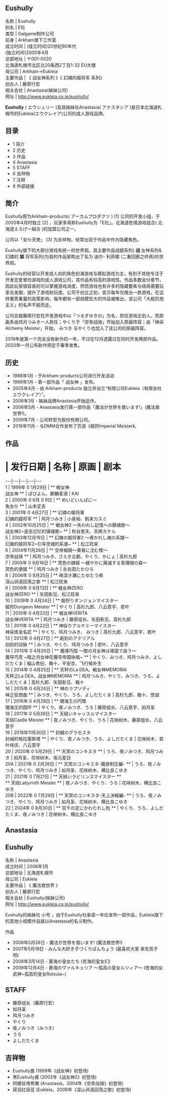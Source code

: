 Eushully  
---  
名称  |  Eushully   
别名  |  E社   
类型  |  Galgame制作公司   
前身  |  Arkham旗下工作室   
成立时间  |  (成立时间)20世纪90年代   
(独立时间)2005年4月  
总部地址  |  〒001-0020   
北海道札幌市北区北20条西2丁目1-32 EU大楼  
母公司  |  Arkham→Eukleia   
主要作品  |  《  战女神系列  》《  幻燐的姬将军  系列》   
创办人  |  藤原行宏   
相关会社  |  Anastasia(姊妹公司)   
网址  |  http://www.eukleia.co.jp/eushully/   
  
**Eushully** (  エウシュリー  )及其姊妹社Anastasia(  アナスタシア
)是日本北海道札幌市的Eukleia(エウクレイア)公司的成人游戏品牌。

##  目录

  * 1  简介 
  * 2  历史 
  * 3  作品 
  * 4  Anastasia 
  * 5  STAFF 
  * 6  吉祥物 
  * 7  注释 
  * 8  外部链接 

##  简介

Eushully原为Arkham-products(  アーカムプロダクツ  )  [1]  公司的开发小组，于2005年4月时独立  [2]
，玩家多简称Eushully为「E社」。北海道色情游戏组合(  北海道えろげー組合  )的加盟公司之一。

公司以「女仆天使」  [3]  为吉祥物，经常出现于作品中作为隐藏角色。

Eushully旗下的大部分游戏有统一的世界观。其主要作品战姬系列( **战** 女神系列&幻燐的 **姬** 将军系列)为首的作品架构出了名为  迪尔-
利菲娜  (二重回廊之终焉)的世界观。

Eushully的经营以开发成人向的角色扮演游戏与模拟游戏为主，有别于其他专注于开发恋爱冒险游戏的成人游戏公司，其作品有较高的游戏性。作品多数会分章节，因此玩家很容易的可以掌握游戏进度，然而游戏也有许多的隐藏要素与结局需要玩家去发掘，提升了游戏耐玩度。公司于创立之初，宣示每年仅推出一款游戏，在这样重质重量的政策影响，每年都有一部规模宏大的作品被推出，该公司「大舰巨炮主义」的名声不胫而走。

公司总裁藤原行宏在开发游戏中以「つるぎゆきの」为名，担任游戏企划人。而原画多由鸠月つみき一人担任；やくり于「空帝战骑」开始加入原画阵容；由「神采Alchemy
Meister」开始，  みつき  与やくり也加入了该公司的原画阵容。

2019年是第一个完全没有新作的一年，不过在12月透露过在同时开发两部作品。2020年一月公布新作预定于春季发售。

##  历史

  * 1998年1月 - 于Arkham-products公司进行开发活动 
  * 1999年1月 - 第一部作品「  战女神  」发布。 
  * 2005年4月 - 由  Arkham-products  独立并设立“有限公司Eukleia（有限会社エウクレイア）”。 
  * 2006年1月 - 姊妹品牌Anastasia开始运作。 
  * 2006年5月 - Anastasia发行第一部作品「魔法が世界を救います!」(魔法救世界!)。 
  * 2009年7月 - 公司转型为股份有限公司。 
  * 2016年11月 - 与DMM合作发布了页游《姬狩Imperial Meister》。 

##  作品

#  |  发行日期  |  名称  |  原画  |  剧本   
---|---|---|---|---  
1  |  1999年  0  1月29日  |  ** 戦女神    
战女神  ** |  ぱぴよん、麒麟麦酒  |  KAI   
2  |  2000年  0  6月  0  9日  |  ** めいどいんばに～    
兔女仆  ** |  山本定吉   
3  |  2001年  0  4月27日  |  ** 幻燐の姫将軍    
幻燐的姬将军  ** |  鸠月つみき  |  小泉裕、鹤来カスミ   
4  |  2002年10月25日  |  ** 戦女神2 〜失われし記憶への鎮魂歌〜    
战女神2~逝去记忆的镇魂歌~  ** |  秋谷里夫、天崎カケル   
5  |  2003年12月19日  |  ** 幻燐の姫将軍2 〜導かれし魂の系譜〜    
幻燐的姬将军2~引导灵魂的系谱~  ** |  松江旺来   
6  |  2004年11月26日  |  ** 空帝戦騎〜黄昏に沈む楔〜    
空帝战骑  ** |  鸠月つみき、さえき北都、やくり、かにょ  |  高杉九郎   
7  |  2005年  0  9月16日  |  ** 冥色の隷姫 〜緩やかに廃滅する青珊瑚の森〜    
冥色的隶姬  ** |  鸠月つみき  |  左右田たかひろ   
8  |  2006年  0  8月25日  |  ** 峰深き瀬にたゆたう唄    
深山涧溪回荡之歌  ** |  松江旺来   
9  |  2008年  0  6月13日  |  ** 戦女神ZERO    
战女神ZERO  ** |  矢田影见、松江旺来   
10  |  2009年  0  4月24日  |  ** 姫狩りダンジョンマイスター    
姬狩Dungeon Meister  ** |  やくり  |  高杉九郎、八云意宇、若叶   
11  |  2010年  0  4月23日  |  ** 戦女神VERITA    
战女神VERITA  ** |  鸠月つみき  |  藤原组长、矢田影见、高杉九郎   
12  |  2011年  0  4月22日  |  ** 神採りアルケミーマイスター    
神采炼金名匠  ** |  やくり、鸠月つみき、  みつき  |  高杉九郎、八云意宇、若叶   
13  |  2012年  0  4月27日  |  ** 創刻のアテリアル    
创刻的动脉  ** |  みつき、やくり、鸠月つみき  |  若叶、八云意宇   
14  |  2013年  0  4月26日  |  ** 魔導巧殻 〜闇の月女神は導国で詠う〜    
魔导巧壳 ~暗之月女神在魔导帝国咏唱~  ** |  やくり、みつき、鸠月つみき、よしだたくま  |  福山贵纪、箱十、平安京、飞行候补生   
15  |  2014年  0  4月25日  |  ** 天秤のLa DEA。戦女神MEMORIA    
天秤之La DEA。战女神MEMORIA  ** |  鸠月つみき、やくり、みつき、うろ、よしだたくま  |  高杉九郎、矢田影见、箱十   
16  |  2015年  0  4月24日  |  ** 神のラプソディ    
神之狂想曲  ** |  みつき、やくり、うろ、よしだたくま  |  高杉九郎、箱十、悠诚   
17  |  2016年  0  4月28日  |  ** 珊海王の円環    
珊海王的圆环  ** |  やくり、夜ノみつき、うろ  |  藤原组长、八云意宇、如月圣   
18  |  2017年  0  5月26日  |  ** 天結いキャッスルマイスター    
天结Castle Meister  ** |  夜ノみつき、やくり、うろ  |  花咲树木、藤原组长、八云意宇   
19  |  2018年11月30日  |  ** 封緘のグラセスタ    
封缄的格拉塞斯塔  ** |  やくり、夜ノみつき、うろ、よしだたくま  |  花咲树木、若叶祥庆、八云意宇   
20  |  2020年  0  5月29日  |  ** 天冥のコンキスタ  ** |  うろ、夜ノみつき、鸠月つみき  |  如月圣、花咲树木、坂元星日   
20A  |  2021年  0  2月26日  |  ** 天冥のコンキスタ-魔族制圧編-  ** |  うろ、夜ノみつき、やくり、鸠月つみき  |  如月圣、花咲树木、横比良こゆき   
21  |  2021年  0  7月21日  |  ** 天結いラビリンスマイスター  **   
** 天结Labyrinth Meister  ** |  夜ノみつき、やくり、うろ  |  花咲树木、横比良こゆき   
20B  |  2022年  0  7月29日  |  ** 天冥のコンキスタ-天上決戦編-  ** |  うろ、夜ノみつき、やくり、鸠月つみき  |  如月圣、花咲树木、横比良こゆき   
22  |  2024年  0  8月30日  |  ** 百千の定にかわたれし剋  ** |  やくり、うろ、よしだたくま、夜ノみつき  |  花咲树木、横比良こゆき   
  
##  Anastasia

Eushully  
---  
名称  |  Anastasia   
成立时间  |  2006年1月   
总部地址  |  北海道札幌市   
母公司  |  Eukleia   
主要作品  |  《  魔法救世界  》   
创办人  |  藤原行宏   
相关会社  |  Eushully(姊妹公司)   
网址  |  http://www.eukleia.co.jp/eushully/   
  
Eushully的姊妹社  小号  ，由于Eushully社承诺一年仅发布一部作品，Eukleia旗下的其他小规模作品就以Anastasia的名义制作。

作品

    

  * 2006年5月26日 -  魔法が世界を救います!  (魔法救世界!) 
  * 2007年5月18日 -  みんな大好き子づくりばんちょう  (最喜欢大家 来生孩子吧) 
  * 2008年3月14日 -  蒼海の皇女たち  (苍海的皇女们) 
  * 2009年12月4日 -  蒼海のヴァルキュリア 〜孤高の皇女ルツィア〜  (苍海的女武神~孤高的皇女Rutsuia~) 

##  STAFF

  * 藤原组长（藤原行宏） 
  * 如月圣 
  * 鸠月つみき 
  * やくり 
  * 夜ノみつき（みつき） 
  * うろ 
  * よしだたくま 

##  吉祥物

  * Eushully酱  (1999年《战女神》初登场) 
  * 黑Eushully酱  (2002年《战女神2》初登场) 
  * 阿娜丝塔希雅  (Anastasia，2004年《空帝战骑》初登场) 
  * 获羽红丽亚  (Eukleia，2006年《深山涧溪回荡之歌》初登场) 